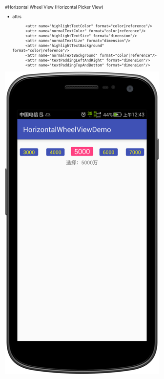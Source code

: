 #Horizontal Wheel View (Horizontal Picker View)

- attrs
  ```
  		<attr name="highlightTextColor" format="color|reference"/>
  		<attr name="normalTextColor" format="color|reference"/>
  		<attr name="highlightTextSize" format="dimension"/>
  		<attr name="normalTextSize" format="dimension"/>
  		<attr name="highlightTextBackground" format="color|reference"/>
  		<attr name="normalTextBackground" format="color|reference"/>
  		<attr name="textPaddingLeftAndRight" format="dimension"/>
  		<attr name="textPaddingTopAndBottom" format="dimension"/>
  ```
![](./preview/preview_1.png)